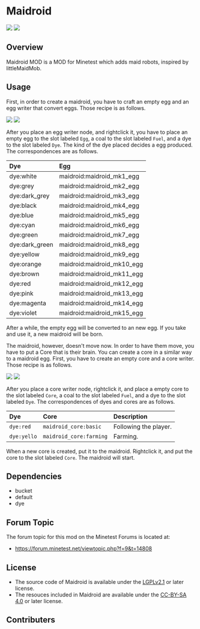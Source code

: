 # Maidroid

<img src="http://i.imgur.com/7HTh30v.png" />
<img src="http://i.imgur.com/wF1BBe6.gif" />

## Overview

Maidroid MOD is a MOD for Minetest which adds maid robots, inspired by littleMaidMob.

## Usage

First, in order to create a maidroid, you have to craft an empty egg and an egg writer that convert eggs.
Those recipe is as follows.

<img src="http://i.imgur.com/6ZGQF4J.png" />
<img src="http://i.imgur.com/Y5tzPGM.png" />

After you place an egg writer node, and rightclick it, you have to place an empty egg to the slot labeled `Egg`, a coal to the slot labeled `Fuel`, and a dye to the slot labeled `Dye`.
The kind of the dye placed decides a egg produced.
The correspondences are as follows.

|Dye|Egg|
|:--|:--|
|dye:white|maidroid:maidroid_mk1_egg|
|dye:grey|maidroid:maidroid_mk2_egg|
|dye:dark_grey|maidroid:maidroid_mk3_egg|
|dye:black|maidroid:maidroid_mk4_egg|
|dye:blue|maidroid:maidroid_mk5_egg|
|dye:cyan|maidroid:maidroid_mk6_egg|
|dye:green|maidroid:maidroid_mk7_egg|
|dye:dark_green|maidroid:maidroid_mk8_egg|
|dye:yellow|maidroid:maidroid_mk9_egg|
|dye:orange|maidroid:maidroid_mk10_egg|
|dye:brown|maidroid:maidroid_mk11_egg|
|dye:red|maidroid:maidroid_mk12_egg|
|dye:pink|maidroid:maidroid_mk13_egg|
|dye:magenta|maidroid:maidroid_mk14_egg|
|dye:violet|maidroid:maidroid_mk15_egg|

After a while, the empty egg will be converted to an new egg.
If you take and use it, a new maidroid will be born.

The maidroid, however, doesn't move now.
In order to have them move, you have to put a Core that is their brain.
You can create a core in a similar way to a maidroid egg.
First, you have to create an empty core and a core writer.
Those recipe is as follows.

<img src="http://i.imgur.com/Sxnr38Y.png">
<img src="http://i.imgur.com/97VENIl.png">

After you place a core writer node, rightclick it, and place a empty core to the slot labeled `Core`, a coal to the slot labeled `Fuel`, and a dye to the slot labeled `Dye`.
The correspondences of dyes and cores are as follows.

|Dye|Core|Description|
|:--|:--|:--|
|`dye:red`|`maidroid_core:basic`|Following the player.|
|`dye:yello`|`maidroid_core:farming`|Farming.|

When a new core is created, put it to the maidroid.
Rightclick it, and put the core to the slot labeled `Core`.
The maidroid will start.

## Dependencies

- bucket
- default
- dye

## Forum Topic

The forum topic for this mod on the Minetest Forums is located at:

* https://forum.minetest.net/viewtopic.php?f=9&t=14808

## License

- The source code of Maidroid is available under the [LGPLv2.1](https://www.gnu.org/licenses/old-licenses/lgpl-2.1.txt) or later license.
- The resouces included in Maidroid are available under the [CC-BY-SA 4.0](https://creativecommons.org/licenses/by-sa/4.0/) or later license.

## Contributers
